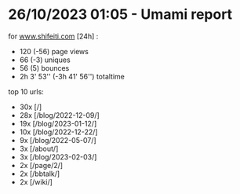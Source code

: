 # 26/10/2023 01:05 - Umami report
for www.shifeiti.com [24h] :

 - 120 (-56) page views
 - 66 (-3) uniques
 - 56 (5) bounces
 - 2h 3' 53'' (-3h 41' 56'') totaltime


top 10 urls:
 - 30x [/]
 - 28x [/blog/2022-12-09/]
 - 19x [/blog/2023-01-12/]
 - 10x [/blog/2022-12-22/]
 - 9x [/blog/2022-05-07/]
 - 3x [/about/]
 - 3x [/blog/2023-02-03/]
 - 2x [/page/2/]
 - 2x [/bbtalk/]
 - 2x [/wiki/]


